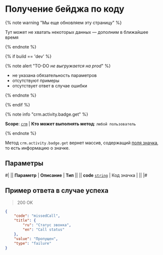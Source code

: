 # Получение бейджа по коду

{% note warning "Мы еще обновляем эту страницу" %}

Тут может не хватать некоторых данных — дополним в ближайшее время

{% endnote %}

{% if build == 'dev' %}

{% note alert "TO-DO _не выгружается на prod_" %}

- не указана обязательность параметров
- отсутствуют примеры
- отсутствует ответ в случае ошибки

{% endnote %}

{% endif %}

{% note info "crm.activity.badge.get" %}

**Scope**: [`crm`](../../../../scopes/permissions.md) | **Кто может выполнять метод**: `любой пользователь`

{% endnote %}

Метод `crm.activity.badge.get` вернет массив, содержащий [поля значка](./index.md), то есть информацию о значке.

## Параметры

#|
|| **Параметр** | **Описание** | **Тип** ||
|| **code**
[`string`](../../../../data-types.md)
| Код значка | ||
|#

## Пример ответа в случае успеха

> 200 OK
```json
{
    "code": "missedCall",
    "title": {
        "ru": "Статус звонка",
        "en": "Call status"
    },
    "value": "Пропущен",
    "type": "failure"
}
```